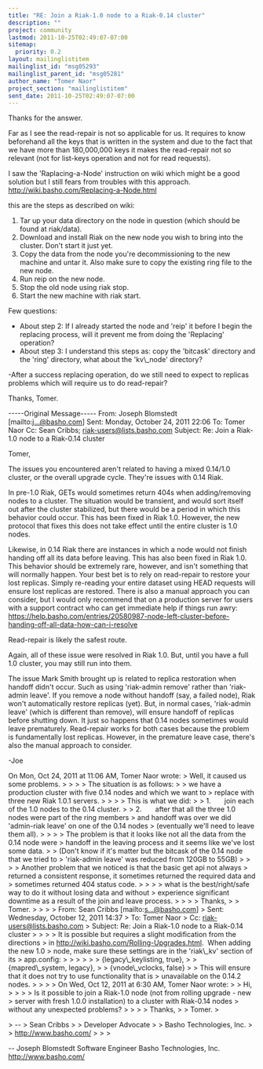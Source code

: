 ```yaml
---
title: "RE: Join a Riak-1.0 node to a Riak-0.14 cluster"
description: ""
project: community
lastmod: 2011-10-25T02:49:07-07:00
sitemap:
  priority: 0.2
layout: mailinglistitem
mailinglist_id: "msg05293"
mailinglist_parent_id: "msg05281"
author_name: "Tomer Naor"
project_section: "mailinglistitem"
sent_date: 2011-10-25T02:49:07-07:00
---
```



Thanks for the answer.

Far as I see the read-repair is not so applicable for us. It requires to know 
beforehand all the keys that is written in the system and due to the fact that 
we have more than 180,000,000 keys it makes the read-repair not so relevant 
(not for list-keys operation and not for read requests).

I saw the 'Raplacing-a-Node' instruction on wiki which might be a good solution 
but I still fears from troubles with this approach.
http://wiki.basho.com/Replacing-a-Node.html

this are the steps as described on wiki:

 1. Tar up your data directory on the node in question (which should be found 
at riak/data).
 2. Download and install Riak on the new node you wish to bring into the 
cluster. Don't start it just yet.
 3. Copy the data from the node you're decommissioning to the new machine and 
untar it. Also make sure to copy the existing ring file to the new node.
 4. Run reip on the new node.
 5. Stop the old node using riak stop.
 6. Start the new machine with riak start.


Few questions:
- About step 2: If I already started the node and 'reip' it before I begin the 
replacing process, will it prevent me from doing the 'Replacing' operation?
- About step 3: I understand this steps as: copy the 'bitcask' directory and 
the 'ring' directory, what about the 'kv\\_node' directory?

-After a success replacing operation, do we still need to expect to replicas 
problems which will require us to do read-repair?

Thanks,
Tomer.

-----Original Message-----
From: Joseph Blomstedt [mailto:j...@basho.com] 
Sent: Monday, October 24, 2011 22:06
To: Tomer Naor
Cc: Sean Cribbs; riak-users@lists.basho.com
Subject: Re: Join a Riak-1.0 node to a Riak-0.14 cluster

Tomer,

The issues you encountered aren't related to having a mixed 0.14/1.0
cluster, or the overall upgrade cycle. They're issues with 0.14 Riak.

In pre-1.0 Riak, GETs would sometimes return 404s when adding/removing
nodes to a cluster. The situation would be transient, and would sort
itself out after the cluster stabilized, but there would be a period
in which this behavior could occur. This has been fixed in Riak 1.0.
However, the new protocol that fixes this does not take effect until
the entire cluster is 1.0 nodes.

Likewise, in 0.14 Riak there are instances in which a node would not
finish handing off all its data before leaving. This has also been
fixed in Riak 1.0. This behavior should be extremely rare, however,
and isn't something that will normally happen. Your best bet is to
rely on read-repair to restore your lost replicas. Simply re-reading
your entire dataset using HEAD requests will ensure lost replicas are
restored. There is also a manual approach you can consider, but I
would only recommend that on a production server for users with a
support contract who can get immediate help if things run awry:
https://help.basho.com/entries/20580987-node-left-cluster-before-handing-off-all-data-how-can-i-resolve

Read-repair is likely the safest route.

Again, all of these issue were resolved in Riak 1.0. But, until you
have a full 1.0 cluster, you may still run into them.

The issue Mark Smith brought up is related to replica restoration when
handoff didn't occur. Such as using 'riak-admin remove' rather than
'riak-admin leave'. If you remove a node without handoff (say, a
failed node), Riak won't automatically restore replicas (yet). But, in
normal cases, 'riak-admin leave' (which is different than remove),
will ensure handoff of replicas before shutting down. It just so
happens that 0.14 nodes sometimes would leave prematurely. Read-repair
works for both cases because the problem is fundamentally lost
replicas. However, in the premature leave case, there's also the
manual approach to consider.

-Joe

On Mon, Oct 24, 2011 at 11:06 AM, Tomer Naor  wrote:
&gt; Well, it caused us some problems.
&gt;
&gt;
&gt;
&gt; The situation is as follows:
&gt;
&gt; we have a production cluster with five 0.14 nodes and which we want to
&gt; replace with three new Riak 1.0.1 servers.
&gt;
&gt;
&gt;
&gt; This is what we did:
&gt;
&gt; 1.       join each of the 1.0 nodes to the 0.14 cluster.
&gt;
&gt; 2.       after that all the three 1.0 nodes were part of the ring members
&gt; and handoff was over we did 'admin-riak leave' on one of the 0.14 nodes
&gt; (eventually we'll need to leave them all).
&gt;
&gt;
&gt;
&gt; The problem is that it looks like not all the data from the 0.14 node were
&gt; handoff in the leaving process and it seems like we've lost some data.
&gt;
&gt; (Don't know if it's matter but the bitcask of the 0.14 node that we tried to
&gt; 'riak-admin leave' was reduced from 120GB to 55GB)
&gt;
&gt;
&gt;
&gt; Another problem that we noticed is that the basic get api not always
&gt; returned a consistent response, it sometimes returned the required data and
&gt; sometimes returned 404 status code.
&gt;
&gt;
&gt;
&gt; what is the best/right/safe way to do it without losing data and without
&gt; experience significant downtime as a result of the join and leave process.
&gt;
&gt;
&gt;
&gt; Thanks,
&gt;
&gt; Tomer.
&gt;
&gt;
&gt;
&gt; From: Sean Cribbs [mailto:s...@basho.com]
&gt; Sent: Wednesday, October 12, 2011 14:37
&gt; To: Tomer Naor
&gt; Cc: riak-users@lists.basho.com
&gt; Subject: Re: Join a Riak-1.0 node to a Riak-0.14 cluster
&gt;
&gt;
&gt;
&gt; It is possible but requires a slight modification from the directions
&gt; in http://wiki.basho.com/Rolling-Upgrades.html.  When adding the new 1.0
&gt; node, make sure these settings are in the 'riak\\_kv' section of its
&gt; app.config:
&gt;
&gt;
&gt;
&gt;
&gt;
&gt; {legacy\\_keylisting, true},
&gt;
&gt; {mapred\\_system, legacy},
&gt;
&gt; {vnode\\_vclocks, false}
&gt;
&gt; This will ensure that it does not try to use functionality that is
&gt; unavailable on the 0.14.2 nodes.
&gt;
&gt;
&gt;
&gt; On Wed, Oct 12, 2011 at 6:30 AM, Tomer Naor  wrote:
&gt;
&gt; Hi,
&gt;
&gt;
&gt;
&gt; Is it possible to join a Riak-1.0 node (not from rolling upgrade - new
&gt; server with fresh 1.0.0 installation) to a cluster with Riak-0.14 nodes
&gt; without any unexpected problems?
&gt;
&gt;
&gt;
&gt; Thanks,
&gt;
&gt; Tomer.
&gt;

&gt; --
&gt; Sean Cribbs 
&gt;
&gt; Developer Advocate
&gt;
&gt; Basho Technologies, Inc.
&gt;
&gt; http://www.basho.com/
&gt;
&gt;
&gt;


-- 
Joseph Blomstedt 
Software Engineer
Basho Technologies, Inc.
http://www.basho.com/

